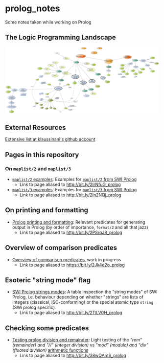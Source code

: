 # prolog_notes
Some notes taken while working on Prolog

## The Logic Programming Landscape

![The Logic Programming Landscape](pics/quick_map_of_lp_landscape/quick_map_of_lp_landscape.png)

## External Resources

[Extensive list at klaussinani's github account](https://github.com/klaussinani/awesome-prolog#resources)

## Pages in this repository

### On `maplist/2` and `maplist/3`

- [`maplist/2` examples](maplist_2_examples.md):
  Examples for [`maplist/2` from SWI Prolog](https://www.swi-prolog.org/pldoc/man?predicate=maplist%2f2)
   - Link to page aliased to http://bit.ly/2IrNfuG_prolog
- [`maplist/3` examples](maplist_3_examples.md): 
  Examples for [`maplist/3` from SWI Prolog](https://www.swi-prolog.org/pldoc/doc_for?object=maplist/3)
   -  Link to page aliased to http://bit.ly/2In2NQj_prolog

## On printing and formatting

- [Prolog printing and formatting](prolog_output_formatting.md): Relevant predicates for generating output in Prolog (by order of importance, `format/2` and all that jazz)
   -  Link to page aliased to http://bit.ly/2PSrqJ8_prolog

## Overview of comparison predicates

- [Overview of comparison predicates](prolog_comparison_predicates/prolog_comparison_predicates.md), work in progress
   - Link to page aliased to https://bit.ly/2Jk4e2o_prolog

## Esoteric "string mode" flag

- [SWI Prolog strings modes](swi_prolog_string_modes.md): A table inspection the "string modes" of SWI Prolog, i.e. behaviour depending on whether "strings" are lists of integers (classical, ISO-conforming) or the special atomic type `string` (SWi prolog specific).
   -  Link to page aliased to http://bit.ly/2TtLV0H_prolog
 
## Checking some predicates

- [Testing prolog division and remainder](testing_prolog_division_and_remainder.pl): 
  Light testing of the _"rem" (remainder) and "//" (integer division)_ 
  vs _"mod" (modulo) and "div" (floored division)_ [arithmetic functions](https://www.swi-prolog.org/pldoc/man?section=functions)
   -  Link to page aliased to http://bit.ly/38wQAmS_prolog



